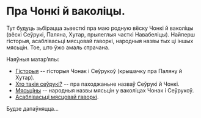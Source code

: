 # Пра Чонкі й ваколіцы.

Тут будуць зьбірацца зьвесткі пра маю родную вёску Чонкі й ваколіцы (вёскі Сеўрукі, Паляна, Хутар, прылеглыя часткі Навабеліцы). Найперш гісторыя, асаблівасьці мясцовай гаворкі, народныя назвы тых ці іншых мясьцін. Тое, што ўжо амаль страчана.

Наяўныя матар’ялы:
- [Гісторыя](history.html) -- гісторыя Чонак і Сеўрукоў (крышачку пра Паляну й Хутар).
- [Хто такія сеўрукі?](books.html) -- пра паходжаньне назваў Сеўрукі й Чонкі.
- [Мясьціны](locations.html) -- народныя назвы мясьцін у ваколіцах Чонак і Сеўрукоў.
- [Асаблівасьці мясцовай гаворкі](language.html).

Будзе дапаўняцца...
